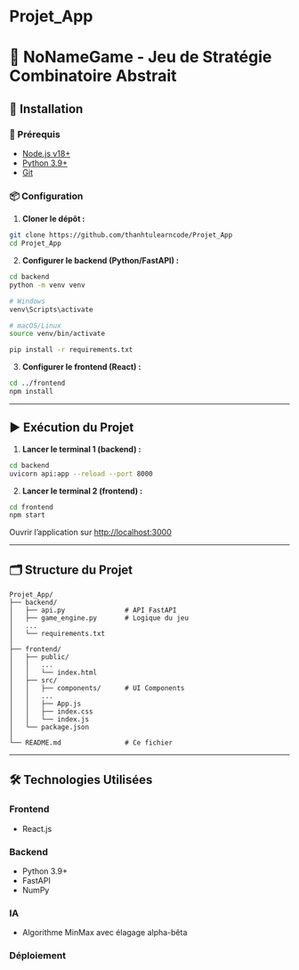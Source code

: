 # Projet_App
# 🎯 NoNameGame - Jeu de Stratégie Combinatoire Abstrait

## 🚀 Installation

### 🔧 Prérequis

- [Node.js v18+](https://nodejs.org/)
- [Python 3.9+](https://www.python.org/)
- [Git](https://git-scm.com/)

### 📦 Configuration

1. **Cloner le dépôt :**

```bash
git clone https://github.com/thanhtulearncode/Projet_App
cd Projet_App
```

2. **Configurer le backend (Python/FastAPI) :**

```bash
cd backend
python -m venv venv

# Windows
venv\Scripts\activate

# macOS/Linux
source venv/bin/activate

pip install -r requirements.txt
```

3. **Configurer le frontend (React) :**

```bash
cd ../frontend
npm install
```

---

## ▶️ Exécution du Projet

1. **Lancer le terminal 1 (backend) :**

```bash
cd backend
uvicorn api:app --reload --port 8000
```

2. **Lancer le terminal 2 (frontend) :**

```bash
cd frontend
npm start
```

Ouvrir l’application sur [http://localhost:3000](http://localhost:3000)

---

## 🗂 Structure du Projet

```
Projet_App/
├── backend/
│   ├── api.py               # API FastAPI
│   ├── game_engine.py       # Logique du jeu
│   ...
│   └── requirements.txt
│
├── frontend/
│   ├── public/
│   │   ...
│   │   └── index.html
│   ├── src/
│   │   ├── components/      # UI Components
│   │   ...
│   │   ├── App.js
│   │   ├── index.css
│   │   └── index.js
│   └── package.json
│
└── README.md                # Ce fichier
```

---

## 🛠 Technologies Utilisées

### Frontend

- React.js

### Backend

- Python 3.9+
- FastAPI
- NumPy

### IA

- Algorithme MinMax avec élagage alpha-bêta

### Déploiement


